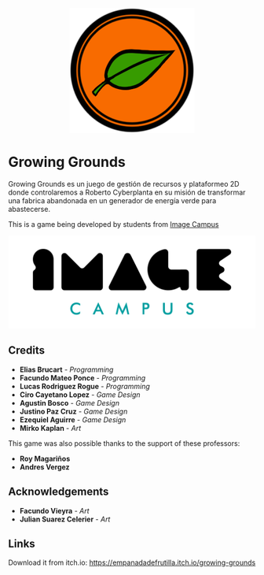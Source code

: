 <p align="center">
<img src="logos/logo.png" alt="Growing Grounds"/>
</p>

# Growing Grounds

Growing Grounds es un juego de gestión de recursos y plataformeo 2D donde controlaremos a Roberto Cyberplanta en su misión de transformar una fabrica abandonada en un generador de energía verde para abastecerse.

This is a game being developed by students from <a href="https://www.imagecampus.edu.ar/">Image Campus</a>

<p align="center">
  <a href="https://www.imagecampus.edu.ar/">
    <img src="logos/logo-image-campus.png" alt="Image Campus"/>
  </a> 
</p>


## Credits

- **Elias Brucart** - *Programming*
- **Facundo Mateo Ponce** - *Programming*
- **Lucas Rodriguez Rogue** - *Programming*
- **Ciro Cayetano Lopez** - *Game Design*
- **Agustin Bosco** - *Game Design*
- **Justino Paz Cruz** - *Game Design*
- **Ezequiel Aguirre** - *Game Design*
- **Mirko Kaplan** - *Art*


This game was also possible thanks to the support of these professors:

- **Roy Magariños**
- **Andres Vergez**


## Acknowledgements

- **Facundo Vieyra** - *Art*
- **Julian Suarez Celerier** - *Art*


## Links

Download it from itch.io: https://empanadadefrutilla.itch.io/growing-grounds
